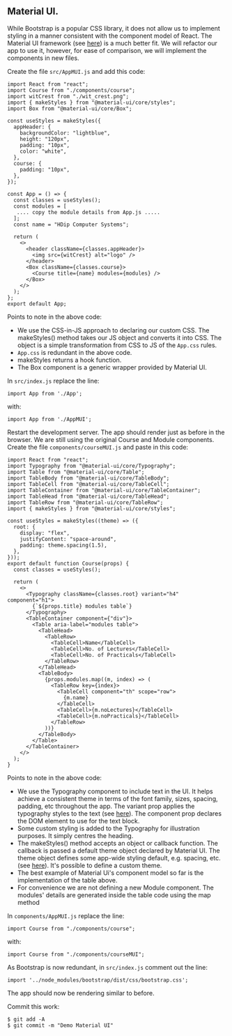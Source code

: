 ## Material UI.

While Bootstrap is a popular CSS library, it does not allow us to implement styling in a manner consistent with the component model of React. The Material UI framework (see [here](https://material-ui.com/)) is a much better fit. We will refactor our app to use it, however, for ease of comparison, we will implement the components in new files.

Create the file `src/AppMUI.js` and add this code:
~~~
import React from "react";
import Course from "./components/course";
import witCrest from "./wit_crest.png";
import { makeStyles } from "@material-ui/core/styles";
import Box from "@material-ui/core/Box";

const useStyles = makeStyles({
  appHeader: {
    backgroundColor: "lightblue",
    height: "120px",
    padding: "10px",
    color: "white",
  },
  course: {
    padding: "10px",
  },
});

const App = () => {
  const classes = useStyles();
  const modules = [
   .... copy the module details from App.js .....
  ];
  const name = "HDip Computer Systems";

  return (
    <>
      <header className={classes.appHeader}>
        <img src={witCrest} alt="logo" />
      </header>
      <Box className={classes.course}>
        <Course title={name} modules={modules} />
      </Box>
    </>
  );
};
export default App;
~~~
Points to note in the above code:

+ We use the CSS-in-JS approach to declaring our custom CSS.  The makeStyles() method takes our JS object and converts it into CSS. The object is a simple transformation from CSS to JS of the `App.css` rules.
+ `App.css` is redundant in the above code.
+ makeStyles returns a hook function.
+ The Box component is a generic wrapper provided by Material UI.

In `src/index.js` replace the line:
~~~
import App from './App';
~~~
with:
~~~
import App from './AppMUI';
~~~
Restart the development server. The app should render just as before in the browser. We are still using the original Course and Module components. Create the file `components/courseMUI.js` and paste in this code:
~~~
import React from "react";
import Typography from "@material-ui/core/Typography";
import Table from "@material-ui/core/Table";
import TableBody from "@material-ui/core/TableBody";
import TableCell from "@material-ui/core/TableCell";
import TableContainer from "@material-ui/core/TableContainer";
import TableHead from "@material-ui/core/TableHead";
import TableRow from "@material-ui/core/TableRow";
import { makeStyles } from "@material-ui/core/styles";

const useStyles = makeStyles((theme) => ({
  root: {
    display: "flex",
    justifyContent: "space-around",
    padding: theme.spacing(1.5),
  },
}));
export default function Course(props) {
  const classes = useStyles();

  return (
    <>
      <Typography className={classes.root} variant="h4" component="h1">
        {`${props.title} modules table`}
      </Typography>
      <TableContainer component={"div"}>
        <Table aria-label="modules table">
          <TableHead>
            <TableRow>
              <TableCell>Name</TableCell>
              <TableCell>No. of Lectures</TableCell>
              <TableCell>No. of Practicals</TableCell>
            </TableRow>
          </TableHead>
          <TableBody>
            {props.modules.map((m, index) => (
              <TableRow key={index}>
                <TableCell component="th" scope="row">
                  {m.name}
                </TableCell>
                <TableCell>{m.noLectures}</TableCell>
                <TableCell>{m.noPracticals}</TableCell>
              </TableRow>
            ))}
          </TableBody>
        </Table>
      </TableContainer>
    </>
  );
}
~~~
Points to note in the above code:

+ We use the Typography component to include text in the UI. It helps achieve a consistent theme in terms of the font family, sizes, spacing, padding, etc throughout the app. The variant prop applies the typography styles to the text (see [here](https://material-ui.com/components/typography/#component)). The component prop declares the DOM element to use for the text block.
+ Some custom styling is added to the Typography for illustration purposes. It simply centres the heading. 
+ The makeStyles() method accepts an object or callback function. The callback is passed a default theme object declared by Material UI. The theme object defines some app-wide styling default, e.g. spacing,  etc. (see [here](https://material-ui.com/customization/default-theme/)). It's possible to define a custom theme.
+ The best example of Material Ui's component model so far is the implementation of the table above. 
+ For convenience we are not defining a new Module component. The modules' details are generated inside the table code using the map method

In `components/AppMUI.js` replace the line:
~~~
import Course from "./components/course";
~~~
with:
~~~
import Course from "./components/courseMUI";
~~~
As Bootstrap is now redundant, in `src/index.js` comment out the line:
~~~
import '../node_modules/bootstrap/dist/css/bootstrap.css';
~~~

The app should now be rendering similar to before.

Commit this work:
~~~
$ git add -A
$ git commit -m "Demo Material UI"
~~~